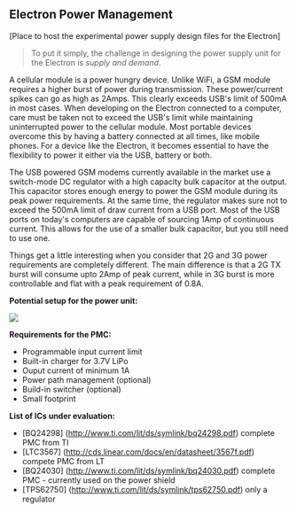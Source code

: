 Electron Power Management
---
[Place to host the experimental power supply design files for the Electron]

> To put it simply, the challenge in designing the power supply unit for the Electron is _supply and demand_. 

A cellular module is a power hungry device. Unlike WiFi, a GSM module requires a higher burst of power during transmission. These power/current spikes can go as high as 2Amps. This clearly exceeds USB's limit of 500mA in most cases. When developing on the Electron connected to a computer, care must be taken not to exceed the USB's limit while maintaining uninterrupted power to the cellular module. Most portable devices overcome this by having a battery connected at all times, like mobile phones. For a device like the Electron, it becomes essential to have the flexibility to power it either via the USB, battery or both.

The USB powered GSM modems currently available in the market use a switch-mode DC regulator with a high capacity bulk capacitor at the output. This capacitor stores enough energy to power the GSM module during its peak power requirements. At the same time, the regulator makes sure not to exceed the 500mA limit of draw current from a USB port. Most of the USB ports on today's computers are capable of sourcing 1Amp of continuous current. This allows for the use of a smaller bulk capacitor, but you still need to use one.

Things get a little interesting when you consider that 2G and 3G power requirements are completely different. The main difference is that a 2G TX burst will consume upto 2Amp of peak current, while in 3G burst is more controllable and flat with a peak requirement of 0.8A.

**Potential setup for the power unit:**

![](https://github.com/spark/electron-power/blob/master/electron-power-blockdia.png)

**Requirements for the PMC:**
 - Programmable input current limit
 - Built-in charger for 3.7V LiPo
 - Ouput current of minimum 1A
 - Power path management (optional)
 - Build-in switcher (optional)
 - Small footprint

**List of ICs under evaluation:**
- [BQ24298] (http://www.ti.com/lit/ds/symlink/bq24298.pdf) complete PMC from TI
- [LTC3567] (http://cds.linear.com/docs/en/datasheet/3567f.pdf) compete PMC from LT
- [BQ24030] (http://www.ti.com/lit/ds/symlink/bq24030.pdf) complete PMC - currently used on the power shield
- [TPS62750] (http://www.ti.com/lit/ds/symlink/tps62750.pdf) only a regulator
